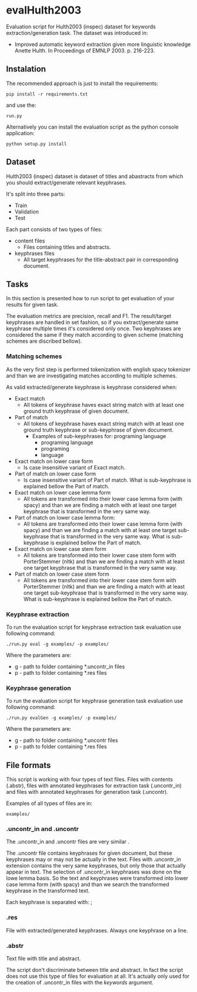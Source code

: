 # evalHulth2003
Evaluation script for Hulth2003 (inspec) dataset for keywords extraction/generation task.
The dataset was introduced in:

* Improved automatic keyword extraction given more linguistic knowledge Anette Hulth. In Proceedings of EMNLP 2003. p. 216-223.

## Instalation
The recommended approach is just to install the requirements:

    pip install -r requirements.txt
    
and use the:

    run.py
    
Alternatively you can install the evaluation script as the python console application:

    python setup.py install

## Dataset
Hulth2003 (inspec) dataset is dataset of titles and abastracts from which you should extract/generate relevant keyphrases.

It's split into three parts:

* Train
* Validation 
* Test

Each part consists of two types of files:
    
* content files
    * Files containing titles and abstracts.
* keyphrases files
    * All target keyphrases for the title-abstract pair in corresponding document.

## Tasks
In this section is presented how to run script to get evaluation of your results for given task.

The evaluation metrics are precision, recall and F1. The result/target keyphrases are handled in set fashion, so if you extract/generate same keyphrase multiple times it's considered only once. Two keyphrases are considered the same if they match according to given scheme (matching schemes are discribed bellow).

### Matching schemes
As the very first step is performed tokenization with english spacy tokenizer and than we are investigating
matches according to multiple schemes.

As valid extracted/generate keyphrase is keyphrase considered when:

* Exact match
    * All tokens of keyphrase haves exact string match with at least one ground truth keyphrase of given document.
* Part of match
    * All tokens of keyphrase haves exact string match with at least one ground truth keyphrase or sub-keyphrase of given document.
        * Examples of sub-keyphrases for: programing language
            * programing language
            * programing
            * language
* Exact match on lower case form
    * Is case insensitive variant of Exact match.
* Part of match on lower case form
    * Is case insensitive variant of Part of match. What is sub-keyphrase is explained bellow the Part of match.
* Exact match on lower case lemma form
    * All tokens are transformed into their lower case lemma form (with spacy) and than we are finding a match with at least one
    target keyphrase that is transformed in the very same way.
* Part of match on lower case lemma form:
    * All tokens are transformed into their lower case lemma form (with spacy) and than we are finding a match with at least one
    target sub-keyphrase that is transformed in the very same way. What is sub-keyphrase is explained bellow the Part of match.
* Exact match on lower case stem form
    * All tokens are transformed into their lower case stem form with PorterStemmer (nltk) and than we are finding a match with at least one
    target keyphrase that is transformed in the very same way.
* Part of match on lower case stem form
    * All tokens are transformed into their lower case stem form with PorterStemmer (nltk) and than we are finding a match with at least one
    target sub-keyphrase that is transformed in the very same way. What is sub-keyphrase is explained bellow the Part of match.


### Keyphrase extraction
To run the evaluation script for keyphrase extraction task evaluation use following command:

    ./run.py eval -g examples/ -p examples/
    
Where the parameters are:
* g - path to folder containing *.uncontr_in files
* p - path to folder containing *.res files

### Keyphrase generation
To run the evaluation script for keyphrase generation task evaluation use following command:

    ./run.py evalGen -g examples/ -p examples/
    
Where the parameters are:
* g - path to folder containing *.uncontr files
* p - path to folder containing *.res files

## File formats
This script is working with four types of text files. Files with contents (.abstr), files with annotated keyphrases for extraction task (.uncontr_in) and files with annotated keyphrases for generation task (.uncontr).

Examples of all types of files are in:

    examples/

### .uncontr_in and .uncontr
The .uncontr_in and .uncontr files are very similar . 

The .uncontr file contains keyphrases for given document, but these keyphrases may or may not be actually in the text. Files with .uncontr_in extension contains the very same keyphrases, but only those that actually appear in text.
The selection of .uncontr_in keyphrases was done on the lowe lemma basis. So the text and keyphrases were transformed into lower case lemma form (with spacy) and than we search the transformed keyphrase in the transformed text.

Each keyphrase is separated with: ;

### .res
File with extracted/generated keyphrases. Always one keyphrase on a line.

### .abstr
Text file with title and abstract.

The script don't discriminate between title and abstract. In fact the script does not use this type of files for evaluation at all. It's actually only used for the 
creation of .uncontr_in files with the _keywords_ argument.
